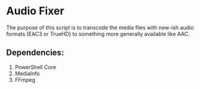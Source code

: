 # Audio Fixer

The purpose of this script is to transcode the media files with new-ish audio formats (EAC3 or TrueHD) to something more generally available like AAC.

## Dependencies:
1. PowerShell Core
1. MediaInfo 
1. FFmpeg

